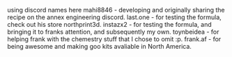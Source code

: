 using discord names here
mahi8846 - developing and originally sharing the recipe on the annex engineering discord.
last.one - for testing the formula, check out his store northprint3d.
instazx2 - for testing the formula, and bringing it to franks attention, and subsequently my own.
toynbeidea - for helping frank with the chemestry stuff that I chose to omit :p.
frank.af - for being awesome and making goo kits avaliable in North America.
